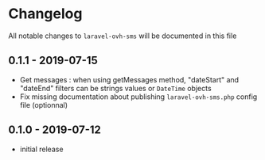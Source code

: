 # Changelog

All notable changes to `laravel-ovh-sms` will be documented in this file

## 0.1.1 - 2019-07-15

- Get messages : when using getMessages method, "dateStart" and "dateEnd" filters can be strings values or `DateTime` objects
- Fix missing documentation about publishing `laravel-ovh-sms.php` config file (optionnal)

## 0.1.0 - 2019-07-12

- initial release
